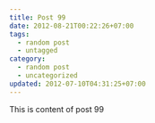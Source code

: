 ```yaml
---
title: Post 99
date: 2012-08-21T00:22:26+07:00
tags:
  - random post
  - untagged
category:
  - random post
  - uncategorized
updated: 2012-07-10T04:31:25+07:00
---
```

This is content of post 99